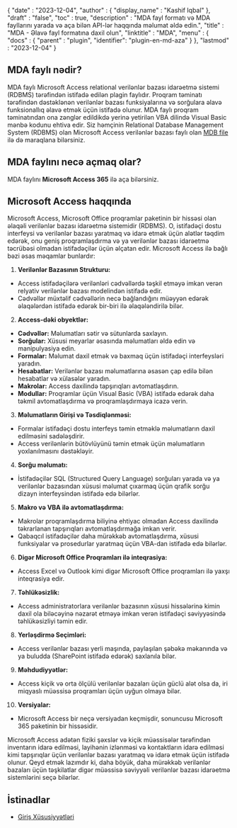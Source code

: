 {
  "date" : "2023-12-04",
  "author" : {
    "display_name" : "Kashif Iqbal"
},
  "draft" : "false",
  "toc" : true,
  "description" : "MDA fayl formatı və MDA fayllarını yarada və aça bilən API-lər haqqında məlumat əldə edin.",
  "title" : "MDA - Əlavə fayl formatına daxil olun",
  "linktitle" : "MDA",
  "menu" : {
    "docs" : {
      "parent" : "plugin",
      "identifier": "plugin-en-md-aza"
}
},
  "lastmod" : "2023-12-04"
}

## MDA faylı nədir?

MDA faylı Microsoft Access relational verilənlər bazası idarəetmə sistemi (RDBMS) tərəfindən istifadə edilən plagin faylıdır. Proqram təminatı tərəfindən dəstəklənən verilənlər bazası funksiyalarına və sorğulara əlavə funksionallıq əlavə etmək üçün istifadə olunur. MDA faylı proqram təminatından ona zənglər edildikdə yerinə yetirilən VBA dilində Visual Basic mənbə kodunu ehtiva edir. Siz həmçinin Relational Database Management System (RDBMS) olan Microsoft Access verilənlər bazası faylı olan [MDB file](/database/mdb/) ilə də maraqlana bilərsiniz.

## MDA faylını necə açmaq olar?

MDA faylını **Microsoft Access 365** ilə aça bilərsiniz.

## Microsoft Access haqqında

Microsoft Access, Microsoft Office proqramlar paketinin bir hissəsi olan əlaqəli verilənlər bazası idarəetmə sistemidir (RDBMS). O, istifadəçi dostu interfeysi və verilənlər bazası yaratmaq və idarə etmək üçün alətlər təqdim edərək, onu geniş proqramlaşdırma və ya verilənlər bazası idarəetmə təcrübəsi olmadan istifadəçilər üçün əlçatan edir. Microsoft Access ilə bağlı bəzi əsas məqamlar bunlardır:

1. **Verilənlər Bazasının Strukturu:**
- Access istifadəçilərə verilənləri cədvəllərdə təşkil etməyə imkan verən relyativ verilənlər bazası modelindən istifadə edir.
- Cədvəllər müxtəlif cədvəllərin necə bağlandığını müəyyən edərək əlaqələrdən istifadə edərək bir-biri ilə əlaqələndirilə bilər.

2. **Access-dəki obyektlər:**
- **Cədvəllər:** Məlumatları sətir və sütunlarda saxlayın.
- **Sorğular:** Xüsusi meyarlar əsasında məlumatları əldə edin və manipulyasiya edin.
- **Formalar:** Məlumat daxil etmək və baxmaq üçün istifadəçi interfeysləri yaradın.
- **Hesabatlar:** Verilənlər bazası məlumatlarına əsasən çap edilə bilən hesabatlar və xülasələr yaradın.
- **Makrolar:** Access daxilində tapşırıqları avtomatlaşdırın.
- **Modullar:** Proqramlar üçün Visual Basic (VBA) istifadə edərək daha təkmil avtomatlaşdırma və proqramlaşdırmaya icazə verin.

3. **Məlumatların Girişi və Təsdiqlənməsi:**
- Formalar istifadəçi dostu interfeys təmin etməklə məlumatların daxil edilməsini sadələşdirir.
- Access verilənlərin bütövlüyünü təmin etmək üçün məlumatların yoxlanılmasını dəstəkləyir.

4. **Sorğu məlumatı:**
- İstifadəçilər SQL (Structured Query Language) sorğuları yarada və ya verilənlər bazasından xüsusi məlumat çıxarmaq üçün qrafik sorğu dizayn interfeysindən istifadə edə bilərlər.

5. **Makro və VBA ilə avtomatlaşdırma:**
- Makrolar proqramlaşdırma biliyinə ehtiyac olmadan Access daxilində təkrarlanan tapşırıqları avtomatlaşdırmağa imkan verir.
- Qabaqcıl istifadəçilər daha mürəkkəb avtomatlaşdırma, xüsusi funksiyalar və prosedurlar yaratmaq üçün VBA-dan istifadə edə bilərlər.

6. **Digər Microsoft Office Proqramları ilə inteqrasiya:**
- Access Excel və Outlook kimi digər Microsoft Office proqramları ilə yaxşı inteqrasiya edir.

7. **Təhlükəsizlik:**
- Access administratorlara verilənlər bazasının xüsusi hissələrinə kimin daxil ola biləcəyinə nəzarət etməyə imkan verən istifadəçi səviyyəsində təhlükəsizliyi təmin edir.

8. **Yerləşdirmə Seçimləri:**
- Access verilənlər bazası yerli maşında, paylaşılan şəbəkə məkanında və ya buludda (SharePoint istifadə edərək) saxlanıla bilər.

9. **Məhdudiyyətlər:**
- Access kiçik və orta ölçülü verilənlər bazaları üçün güclü alət olsa da, iri miqyaslı müəssisə proqramları üçün uyğun olmaya bilər.

10. **Versiyalar:**
- Microsoft Access bir neçə versiyadan keçmişdir, sonuncusu Microsoft 365 paketinin bir hissəsidir.

Microsoft Access adətən fiziki şəxslər və kiçik müəssisələr tərəfindən inventarın idarə edilməsi, layihənin izlənməsi və kontaktların idarə edilməsi kimi tapşırıqlar üçün verilənlər bazası yaratmaq və idarə etmək üçün istifadə olunur. Qeyd etmək lazımdır ki, daha böyük, daha mürəkkəb verilənlər bazaları üçün təşkilatlar digər müəssisə səviyyəli verilənlər bazası idarəetmə sistemlərini seçə bilərlər.

## İstinadlar

* [Giriş Xüsusiyyətləri](https://support.microsoft.com/en-us/office/access-specifications-0cf3c66f-9cf2-4e32-9568-98c1025bb47c)


